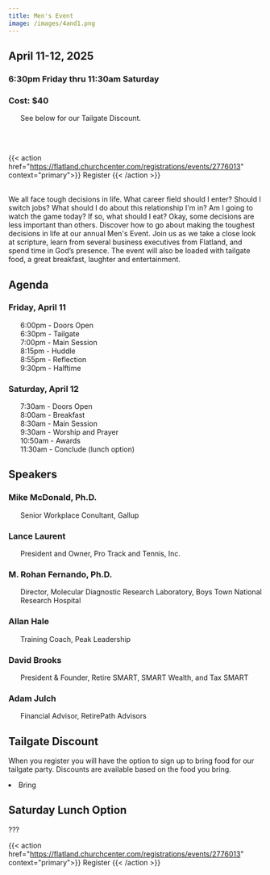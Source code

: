 ```yaml
---
title: Men's Event
image: /images/4and1.png
---
```


## April 11-12, 2025

### 6:30pm Friday thru 11:30am Saturday

### Cost: $40

<ul>See below for our Tailgate Discount.</ul><br><br>

{{< action href="https://flatland.churchcenter.com/registrations/events/2776013" context="primary">}}
Register
{{< /action >}}<br><br>

We all face tough decisions in life. What career field should I enter? Should I switch jobs? What should I do about this relationship I'm in? Am I going to watch the game today? If so, what should I eat? Okay, some decisions are less important than others. Discover how to go about making the toughest decisions in life at our annual Men's Event. Join us as we take a close look at scripture, learn from several business executives from Flatland, and spend time in God’s presence. The event will also be loaded with tailgate food, a great breakfast, laughter and entertainment.

## Agenda

### Friday, April 11
<ul>
  6:00pm - Doors Open<br>
  6:30pm - Tailgate<br>
  7:00pm - Main Session<br>
  8:15pm - Huddle<br>
  8:55pm - Reflection<br>
  9:30pm - Halftime<br>
</ul>

### Saturday, April 12
<ul>
  7:30am - Doors Open<br>
  8:00am - Breakfast<br>
  8:30am - Main Session<br>
  9:30am - Worship and Prayer<br>
  10:50am - Awards<br>
  11:30am - Conclude (lunch option)<br>
</ul>

## Speakers

### Mike McDonald, Ph.D. 
<ul>Senior Workplace Conultant, Gallup</ul>

### Lance Laurent
<ul>President and Owner, Pro Track and Tennis, Inc.</ul>

### M. Rohan Fernando, Ph.D.
<ul>Director, Molecular Diagnostic Research Laboratory, Boys Town National Research Hospital</ul>

### Allan Hale
<ul>Training Coach, Peak Leadership</ul>

### David Brooks 
<ul>President & Founder, Retire SMART, SMART Wealth, and Tax SMART</ul>

### Adam Julch
<ul>Financial Advisor, RetirePath Advisors</ul>

## Tailgate Discount

When you register you will have the option to sign up to bring food for our tailgate party. Discounts are available based on the food you bring.
<li>
  Bring 
</li>

## Saturday Lunch Option

???

{{< action href="https://flatland.churchcenter.com/registrations/events/2776013" context="primary">}}
Register
{{< /action >}}
